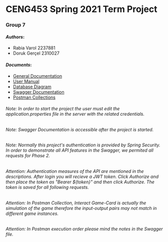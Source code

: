 # CENG453 Spring 2021 Term Project
### Group 7
#### *Authors*:
- Rabia Varol 2237881
- Doruk Gerçel 2310027

#### *Documents*:
- [General Documentation](https://github.com/DorukGercel/Pisti-The-Game/blob/master/documents/Pisti_the_Game_General_Documentation.pdf)
- [User Manual](https://github.com/DorukGercel/Pisti-The-Game/blob/master/documents/Pisti_the_Game_User_Manual.pdf)
- [Database Diagram](https://github.com/DorukGercel/Pisti-The-Game/blob/master/documents/Database%20diagram.png)
- [Swagger Documentation](http://localhost:8080/swagger-ui.html#/)
- [Postman Collections](https://github.com/DorukGercel/Pisti-The-Game/tree/master/documents/postman%20collections)

###### Note: In order to start the project the user must edit the application.properties file in the server with the related credentials.
###### Note: Swagger Documentation is accessible after the project is started. 
###### Note: Normally this project's authentication is provided by Spring Security. In order to demonstrate all API features in the Swagger, we permited all requests for Phase 2.
###### Attention: *Authentication* measures of the API are mentioned in the descriptions. After *login* you will recieve a JWT token. Click *Authorize* and then place the token as "*Bearer ${token}*" and then click *Authorize*. The token is saved for all following requests.
###### Attention: In Postman Collection, Interact Game-Card is actually the simulation of the game therefore the input-output pairs may not match in different game instances.
###### Attention: In Postman execution order please mind the notes in the Swagger file.

